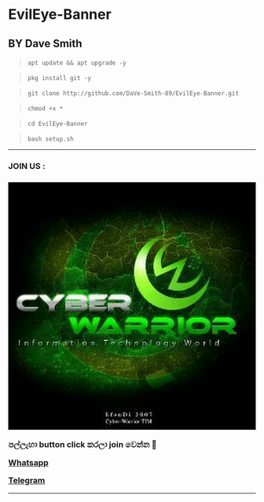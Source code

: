 # EvilEye-Banner

## BY Dave Smith

>`apt update && apt upgrade -y`


 > `pkg install git -y`


 > `git clone http://github.com/DaVe-Smith-89/EvilEye-Banner.git`


  >`chmod +x *`


>  `cd EvilEye-Banner`


 > `bash setup.sh`

<hr colour="Red" size="10">
<h3>JOIN US :<h3/>
<img src="400086900718_114430.jpg">

<br>


පල්ලැහා button click කරලා join වෙන්න 🖤

<a href="https://chat.whatsapp.com/DWMOhdZv78RHfYpmVfjBuS"> Whatsapp </a>

<a href="http://t.me/By_sstp"> Telegram  </a>

<hr colour="Red" size="10">
